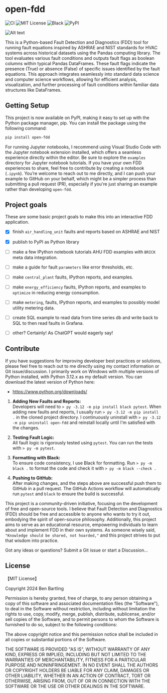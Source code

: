 # open-fdd

![CI](https://github.com/bbartling/open-fdd/actions/workflows/ci.yml/badge.svg?branch=master)
![MIT License](https://img.shields.io/badge/license-MIT-green.svg)
![Black](https://img.shields.io/badge/code%20style-black-000000.svg)
![PyPI](https://img.shields.io/pypi/v/open-fdd?color=blue&label=pypi%20version)


![Alt text](https://raw.githubusercontent.com/bbartling/open-fdd/master/open_fdd/air_handling_unit/images/plot_for_repo.png)


This is a Python-based Fault Detection and Diagnostics (FDD) tool for running fault equations inspired by ASHRAE and NIST standards for HVAC systems across historical datasets using the Pandas computing library. The tool evaluates various fault conditions and outputs fault flags as boolean columns within typical Pandas DataFrames. These fault flags indicate the presence (True) or absence (False) of specific issues identified by the fault equations. This approach integrates seamlessly into standard data science and computer science workflows, allowing for efficient analysis, visualization, and further processing of fault conditions within familiar data structures like DataFrames.


## Getting Setup
This project is now available on PyPI, making it easy to set up with the Python package manager, pip. You can install the package using the following command:

```bash
pip install open-fdd
```

For running Jupyter notebooks, I recommend using Visual Studio Code with the Jupyter notebook extension installed, which offers a seamless experience directly within the editor. Be sure to explore the `examples` directory for Jupyter notebook tutorials. If you have your own FDD experiences to share, feel free to contribute by creating a notebook (`.ipynb`). You’re welcome to reach out to me directly, and I can push your example to GitHub on your behalf, which might be a simpler process than submitting a pull request (PR), especially if you're just sharing an example rather than developing `open-fdd`.

## Project goals
These are some basic project goals to make this into an interactive FDD application.
 - [x] finish `air_handling_unit` faults and reports based on ASHRAE and NIST
 - [x] publish to PyPI as Python library
 - [ ] make a few IPython notebook tutorials AHU FDD examples with `BRICK` meta data integration.
 - [ ] make a guide for fault `parameters` like error thresholds, etc.
 - [ ] make `central_plant` faults, IPython reports, and examples.
 - [ ] make `energy_efficiency` faults, IPython reports, and examples to `optimize` in reducing energy consumption.
 - [ ] make `metering`, faults, IPython reports, and examples to possibly model utility metering data.
 - [ ] create SQL example to read data from time series db and write back to SQL to then read faults in Grafana.
 - [ ] other? Certainly! As ChatGPT would eagerly say!


## Contribute

If you have suggestions for improving developer best practices or solutions, please feel free to reach out to me directly using my contact information or Git issue/discussion. I primarily work on Windows with multiple versions of Python installed, with Python 3.12.x as my default version. You can download the latest version of Python here:
* https://www.python.org/downloads/

1. **Adding New Faults and Reports:**  
   Developers will need to `> py -3.12 -m pip install black pytest`. When adding new faults and reports, I usually run `> py -3.12 -m pip install .` in the cloned project directory. I continuously uninstall with `> py -3.12 -m pip uninstall open-fdd` and reinstall locally until I'm satisfied with the changes.

2. **Testing Fault Logic:**  
   All fault logic is rigorously tested using `pytest`. You can run the tests with `> py -m pytest`.

3. **Formatting with Black:**  
   To ensure code consistency, I use Black for formatting. Run `> py -m black .` to format the code and check it with `> py -m black --check .`

4. **Pushing to GitHub:**  
   After making changes, and the steps above are successful push them to GitHub in a pull request. The GitHub Actions workflow will automatically run `pytest` and `black` to ensure the build is successful.


This project is a community-driven initiative, focusing on the development of free and open-source tools. I believe that Fault Detection and Diagnostics (FDD) should be free and accessible to anyone who wants to try it out, embodying the spirit of open-source philosophy. Additionally, this project aims to serve as an educational resource, empowering individuals to learn about and implement FDD in their own systems. As someone wisely said, `"Knowledge should be shared, not hoarded,"` and this project strives to put that wisdom into practice.

Got any ideas or questions? Submit a Git issue or start a Discussion...

## License

【MIT License】

Copyright 2024 Ben Bartling

Permission is hereby granted, free of charge, to any person obtaining a copy of this software and associated documentation files (the "Software"), to deal in the Software without restriction, including without limitation the rights to use, copy, modify, merge, publish, distribute, sublicense, and/or sell copies of the Software, and to permit persons to whom the Software is furnished to do so, subject to the following conditions:

The above copyright notice and this permission notice shall be included in all copies or substantial portions of the Software.

THE SOFTWARE IS PROVIDED "AS IS", WITHOUT WARRANTY OF ANY KIND, EXPRESS OR IMPLIED, INCLUDING BUT NOT LIMITED TO THE WARRANTIES OF MERCHANTABILITY, FITNESS FOR A PARTICULAR PURPOSE AND NONINFRINGEMENT. IN NO EVENT SHALL THE AUTHORS OR COPYRIGHT HOLDERS BE LIABLE FOR ANY CLAIM, DAMAGES OR OTHER LIABILITY, WHETHER IN AN ACTION OF CONTRACT, TORT OR OTHERWISE, ARISING FROM, OUT OF OR IN CONNECTION WITH THE SOFTWARE OR THE USE OR OTHER DEALINGS IN THE SOFTWARE.
